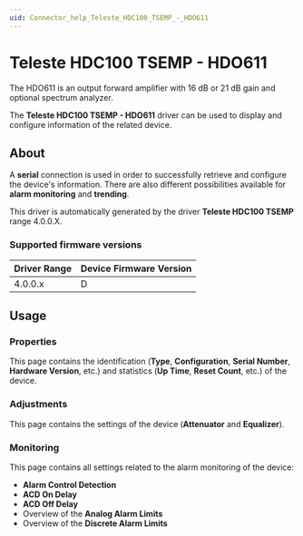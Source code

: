 ```yaml
---
uid: Connector_help_Teleste_HDC100_TSEMP_-_HDO611
---
```


# Teleste HDC100 TSEMP - HDO611

The HDO611 is an output forward amplifier with 16 dB or 21 dB gain and optional spectrum analyzer.

The **Teleste HDC100 TSEMP - HDO611** driver can be used to display and configure information of the related device.

## About

A **serial** connection is used in order to successfully retrieve and configure the device's information. There are also different possibilities available for **alarm monitoring** and **trending**.

This driver is automatically generated by the driver **Teleste HDC100 TSEMP** range 4.0.0.X.

### Supported firmware versions

| **Driver Range** | **Device Firmware Version** |
|------------------|-----------------------------|
| 4.0.0.x          | D                           |

## Usage

### Properties

This page contains the identification (**Type**, **Configuration**, **Serial Number**, **Hardware Version**, etc.) and statistics (**Up Time**, **Reset Count**, etc.) of the device.

### Adjustments

This page contains the settings of the device (**Attenuator** and **Equalizer**).

### Monitoring

This page contains all settings related to the alarm monitoring of the device:

- **Alarm Control Detection**
- **ACD On Delay**
- **ACD Off Delay**
- Overview of the **Analog Alarm Limits**
- Overview of the **Discrete Alarm Limits**

